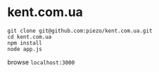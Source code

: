 kent.com.ua
===========

```
git clone git@github.com:piezo/kent.com.ua.git
cd kent.com.ua
npm install
node app.js
```

browse `localhost:3000`
